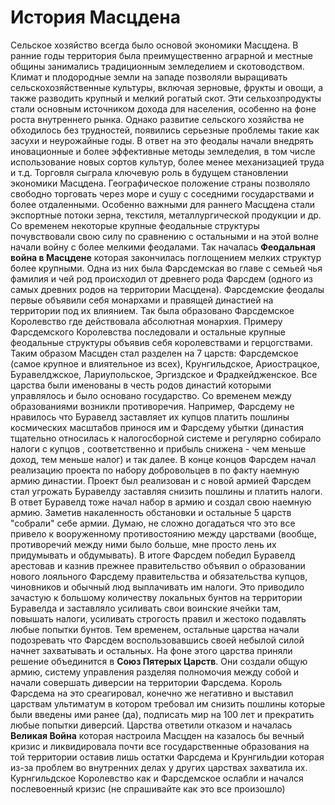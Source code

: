 # История Масцдена
Сельское хозяйство всегда было основой экономики Масцдена. В ранние годы территория была преимущественно аграрной и местные общины занимались традиционным земледелием и скотоводством. Климат и плодородные земли на западе позволяли выращивать сельскохозяйственные культуры, включая зерновые, фрукты и овощи, а также разводить крупный и мелкий рогатый скот. Эти сельхозпродукты стали основным источником дохода для населения, особенно на фоне роста внутреннего рынка. Однако развитие сельского хозяйства не обходилось без трудностей, появились серьезные проблемы такие как засухи и неурожайные годы. В ответ на это феодалы начали внедрять иновационные и более эффективные методы земледелия, в том числе использование новых сортов культур, более менее механизацией труда и т.д. Торговля сыграла ключевую роль в будущем становлении экономики Масцдена. Географическое положение страны позволяло свободно торговать через море и сушу с соседними государствами и более отдаленными. Особенно важными для раннего Масцдена стали экспортные потоки зерна, текстиля, металлургической продукции и др. Со временем некоторые крупные феодальные структуры почувствовали свою силу по сравнению с остальными и на этой волне начали войну с более мелкими феодалами. Так началась **Феодальная война в Масцдене**  которая закончилась поглощением мелких структур более крупными. Одна из них была Фарсдемская во главе с семьей чья фамилия и чей род происходил от древнего рода Фарсдем (одного из самых древних родов на территории Масцдена). Фарсдемские феодалы первые объявили себя монархами и правящей династией на территории под их влиянием. Так была образовано Фарсдемское Королевство где действовала абсолютная монархия. Примеру Фарсдемского Королевства последовали и остальные крупные феодальные структуры объявив себя королевствами и герцогствами. Таким образом Масцден стал разделен на 7 царств: Фарсдемское (самое крупное и влиятельное из всех), Крунгильдское, Ариострацкое, Буравелджское, Лариупольское, Эргиздское и Фрадкейдженское. Все царства были именованы в честь родов династий которыми управлялось и было основано государство. Со временем между образованиями возникли противоречия. Например, Фарсдему не нравилось что Буравелд заставляет их купцов платить пошлины космических масштабов принося им и Фарсдему убытки (династия тщательно относилась к налогосборной системе и регулярно собирало налоги с купцов , соответственно и прибыль снижена - чем меньше доход, тем меньше налог) и так далее. В конце концов Фарсдем начал реализацию проекта по набору добровольцев в по факту наемную армию династии. Проект был реализован и с новой армией Фарсдем стал угрожать Буравелду заставляя снизить пошлины и платить налоги. В ответ Буравелд тоже начал набор в армию и создал свою наемную армию. Заметив накаленность обстановки и остальные 5 царств "собрали" себе армии. Думаю, не сложно догадаться что это все привело к вооруженному противостоянию между царствами (вообще, противоречий между ними было больше, мне просто лень их придумывать и обдумывать). В итоге Фарсдем победил Буравелд арестовав и казнив прежнее правительство объявил о образовании нового лояльного Фарсдему правительства и обязательства купцов, чиновников и обычный люд выплачивать им налоги. Это приводило зачастую к большому количеству локальных бунтов на территории Буравелда и заставляло усиливать свои воинские ячейки там, повышать налоги, усиливать строгость правил и жестоко подавлять любые попытки бунтов. Тем временем, остальные царства начали подозревать что Фарсдем воспользовавшись своей небылой силой начнет захватывать и остальных. На фоне этого царства приняли решение объединится в **Союз Пятерых Царств**. Они создали общую армию, систему управления разделяя полномочия между собой и начали совершать диверсии на территории Фарсдема. Король Фарсдема на это среагировал, конечно же негативно и выставил царствам ультиматум в котором требовал им снизить пошлины которые были введены ими ранее (да), подписать мир на 100 лет и прекратить любые попытки диверсий. Царства ответили отказом и началась **Великая Война** которая настроила Масцден на казалось бы вечный кризис и ликвидировала почти все государственные образования на той территории оставив лишь остатки Фарсдема и Крунгильдии которая из-за проблем во внутренних делах у других царствах захватила их. Курнгильдское Королевство как и Фарсдемское ослабли и начался послевоенный кризис (не спрашивайте как это все произошло)

